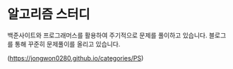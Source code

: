 # 알고리즘 스터디

백준사이트와 프로그래머스를 활용하여 주기적으로 문제를 풀이하고 있습니다.
블로그를 통해 꾸준히 문제풀이를 올리고 있습니다.


(https://jongwon0280.github.io/categories/PS)
